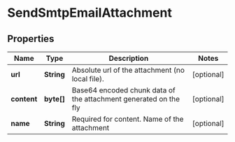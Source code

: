 
# SendSmtpEmailAttachment

## Properties
Name | Type | Description | Notes
------------ | ------------- | ------------- | -------------
**url** | **String** | Absolute url of the attachment (no local file). |  [optional]
**content** | **byte[]** | Base64 encoded chunk data of the attachment generated on the fly |  [optional]
**name** | **String** | Required for content. Name of the attachment |  [optional]




